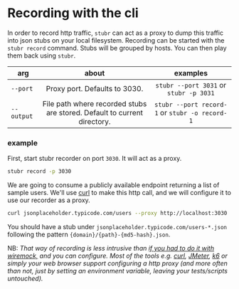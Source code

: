 # Recording with the cli

In order to record http traffic, `stubr` can act as a proxy to dump this traffic into json stubs on your local
filesystem. Recording can be started with the `stubr record` command. Stubs will be grouped by hosts. You can then play
them back using `stubr`.

| arg        |                                  about                                   |                    examples                    |
|------------|:------------------------------------------------------------------------:|:----------------------------------------------:|
| `--port`   |                      Proxy port. Defaults to 3030.                       |     `stubr --port 3031` or `stubr -p 3031`     |
| `--output` | File path where recorded stubs are stored. Default to current directory. | `stubr --port record-1` or `stubr -o record-1` |

### example

First, start stubr recorder on port `3030`. It will act as a proxy.

```bash
stubr record -p 3030
```

We are going to consume a publicly available endpoint returning a list of sample users. We'll use [curl](https://curl.se/)
to make this http call, and we will configure it to use our recorder as a proxy.

```bash
curl jsonplaceholder.typicode.com/users --proxy http://localhost:3030
```
You should have a stub under `jsonplaceholder.typicode.com/users-*.json` following the pattern `{domain}/{path}-{md5-hash}.json`.

NB: *That way of recording is less intrusive than [if you had to do it with wiremock,](https://wiremock.org/docs/record-playback/)
and you can configure. Most of the tools e.g. [curl](https://curl.se/), [JMeter](https://jmeter.apache.org/), [k6](https://k6.io/) or
simply your web browser support configuring a http proxy (and more often than not, just by setting an environment variable,
leaving your tests/scripts untouched).*